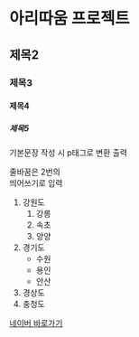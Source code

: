 # 아리따움 프로젝트
## 제목2
### 제목3
#### 제목4
##### 제목5

기본문장 작성 시 p태그로 변환 출력

줄바꿈은 2번의  
띄어쓰기로 입력

1. 강원도
    1. 강릉
    1. 속초
    1. 양양
1. 경기도
    - 수원
    - 용인
    - 안산
1. 경상도
1. 충청도

[네이버 바로가기](http://www.naver.com)